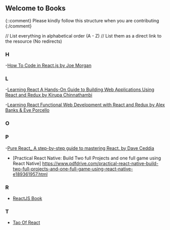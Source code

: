 ## Welcome to <Insert File name> Books

{::comment}
Please kindly follow this structure when you are contributing
{:/comment}

// List everything in alphabetical order (A - Z)
// List them as a direct link to the resource (No redirects)

### H

-[How To Code in React.js by Joe Morgan](https://drive.google.com/file/d/1D5ACQ0i3K538YacIjGGciOtWc14BKqGL/view?usp=share_link)

### L

-[Learning React A Hands-On Guide to Building Web Applications Using React and Redux by Kirupa Chinnathambi](https://drive.google.com/file/d/1luZXCJG47RBsee46ouixTas0jhrMZPXC/view?usp=share_link)

-[Learning React Functional Web Development with React and Redux by Alex Banks & Eve Porcello](https://drive.google.com/file/d/1EA6KAMPj0HKTQ4goDpgXy8KhmhwKgnmH/view?usp=share_link)


### O

### P
-[Pure React_ A step-by-step guide to mastering React. by Dave Ceddia](https://drive.google.com/file/d/1hlrv8qUes9FapMO6e86ZGIesWbi9kub3/view?usp=share_link)
  
  - [Practical React Native: Build Two full Projects and one full game using React Native] https://www.pdfdrive.com/practical-react-native-build-two-full-projects-and-one-full-game-using-react-native-e189361957.html

### R

- [ReactJS Book](https://goalkicker.com/ReactJSBook/)

### T

- [Tao Of React](https://drive.google.com/file/d/1DAuQR9zNc9StCLBf9Zy2l6JJuy3Kuf0M/view?usp=share_link)
